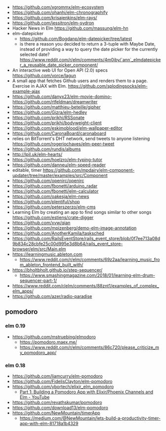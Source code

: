 - https://github.com/xgrommx/elm-ecosystem
- https://github.com/ohanhi/elm-chronographify
- https://github.com/krisajenkins/elm-rays/
- https://github.com/jessitron/elm-sydron
- Hacker News in Elm https://github.com/massung/elm-hn
- elm-datepicker
  - https://github.com/Bogdanp/elm-datepicker/tree/latest
  - is there a reason you decided to return a 3-tuple with Maybe Date, instead of providing a way to query the date picker for the currently selected date? https://www.reddit.com/r/elm/comments/4m0iby/`ann`_elmdatepicker_a_reusable_date_picker_component/
- An interactive web UI for Open API (2.0) specs https://github.com/vorce/lagun
- A small app that fetches Github users and renders them to a page. Exercise in AJAX with Elm. https://github.com/splodingsocks/elm-example-ajax
- https://github.com/danyx23/elm-movie-domino- https://github.com/rtfeldman/dreamwriter
- https://github.com/matthieu-beteille/gipher
- https://github.com/Gizra/elm-hedley
- https://github.com/prikhi/RSSonate
- https://github.com/prikhi/bodyweight-client
- https://github.com/eskimoblood/elm-wallpaper-editor
- https://github.com/CaronaBoard/caronaboard
- relies on BitTorrent's DHT network, send tweets to anyone listening https://github.com/rogeriochaves/elm-peer-tweet
- https://github.com/rundis/albums
- http://lpil.uk/elm-hearts/
- https://github.com/hoelzro/elm-typing-tutor
- https://github.com/danneu/elm-speed-reader
- editable, timer https://github.com/mpdairy/elm-component-updater/tree/master/examples/src/Component
- https://github.com/openirc/openirc
- https://github.com/fbonetti/arduino_radar
- https://github.com/fbonetti/elm-calculator
- https://github.com/oakesja/elm-news
- https://github.com/plentiful/shop
- https://github.com/peterszerzo/elm-cms
- Learning Elm by creating an app to find songs similar to other songs https://github.com/estiens/crate-digger
- https://github.com/xvw/qian
- https://github.com/mpizenberg/demo-elm-image-annotation
- https://github.com/AnotherKamila/tasksched
- https://github.com/RailsEventStore/rails_event_store/blob/0f7ee713a08d9b834c28cbfe25c00d995e3d8b64/rails_event_store-browser/elm/src/Main.elm
- https://learningmusic.ableton.com
  - https://www.reddit.com/r/elm/comments/69z2aa/learning_music_from_ableton_frontend_built_with/
- https://bholtbholt.github.io/step-sequencer/
  - https://www.smashingmagazine.com/2018/01/learning-elm-drum-sequencer-part-1/
- https://www.reddit.com/r/elm/comments/88znt1/examples_of_complex_elm_apps/
- https://github.com/azer/radio-paradise

## pomodoro

### elm 0.19

- https://github.com/mstruebing/elmodoro
  - https://pomodoro.maex.me/
  - https://www.reddit.com/r/elm/comments/86c720/please_criticize_my_pomodoro_app/

### elm 0.18

- https://github.com/liamcurry/elm-pomodoro
- https://github.com/FidelisClayton/elm-pomodoro
- https://github.com/ybortech/elixir_elm_pomodoro
  - [Part 1: Building a Pomodoro App with Elixir/Phoenix Channels and Elm - YouTube](https://youtu.be/IxcnLTp7PKw)
- https://github.com/revathskumar/pomodoro
- https://github.com/download13/elm-pomodoro
- https://github.com/NewMountain/timerApp
  - https://medium.com/@NewMountain/lets-build-a-productivity-timer-app-with-elm-81718a1b4329

